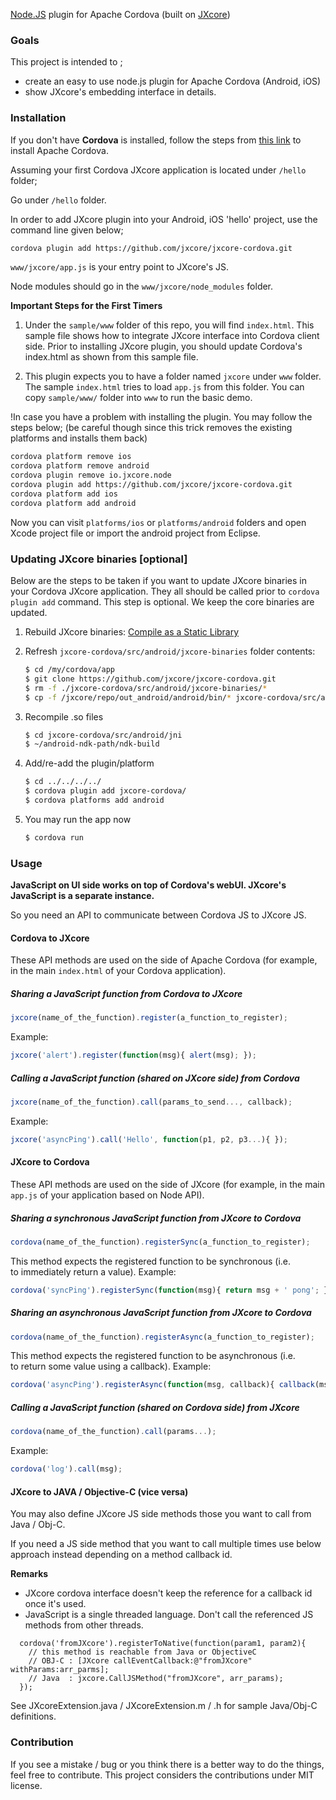 [Node.JS](https://nodejs.org) plugin for Apache Cordova (built on [JXcore](https://github.com/jxcore/jxcore))

### Goals
This project is intended to ;
 - create an easy to use node.js plugin for Apache Cordova (Android, iOS)
 - show JXcore's embedding interface in details.

### Installation

If you don't have **Cordova** is installed, follow the steps from [this link](https://cordova.apache.org/docs/en/4.0.0/guide_cli_index.md.html) to install Apache Cordova.

Assuming your first Cordova JXcore application is located under `/hello` folder;

Go under `/hello` folder.

In order to add JXcore plugin into your Android, iOS 'hello' project, use the command line given below;

```bash
cordova plugin add https://github.com/jxcore/jxcore-cordova.git
```

`www/jxcore/app.js` is your entry point to JXcore's JS.

Node modules should go in the `www/jxcore/node_modules` folder.

**Important Steps for the First Timers**
 1. Under the `sample/www` folder of this repo, you will find `index.html`. This sample file shows how to integrate JXcore interface into Cordova client side. Prior to installing JXcore plugin, you should update Cordova's index.html as shown from this sample file.

 2. This plugin expects you to have a folder named `jxcore` under `www` folder. The sample `index.html` tries to load `app.js` from this folder. You can copy `sample/www/` folder into `www` to run the basic demo.


!In case you have a problem with installing the plugin. You may follow the steps below;
(be careful though since this trick removes the existing platforms and installs them back)

```bash
cordova platform remove ios
cordova platform remove android
cordova plugin remove io.jxcore.node
cordova plugin add https://github.com/jxcore/jxcore-cordova.git
cordova platform add ios
cordova platform add android
```

Now you can visit `platforms/ios` or `platforms/android` folders and open Xcode project file or import the android project from Eclipse.

### Updating JXcore binaries [optional]

Below are the steps to be taken if you want to update JXcore binaries in your Cordova JXcore application.
They all should be called prior to `cordova plugin add` command. This step is optional. We keep the core binaries are updated. 

1. Rebuild JXcore binaries: [Compile as a Static Library](https://github.com/jxcore/jxcore/blob/master/doc/Android_Compile.md#compile-as-a-static-library)
2. Refresh `jxcore-cordova/src/android/jxcore-binaries` folder contents:

    ```bash
    $ cd /my/cordova/app
    $ git clone https://github.com/jxcore/jxcore-cordova.git
    $ rm -f ./jxcore-cordova/src/android/jxcore-binaries/*
    $ cp -f /jxcore/repo/out_android/android/bin/* jxcore-cordova/src/android/jxcore-binaries/
    ```

3. Recompile .so files

    ```bash
    $ cd jxcore-cordova/src/android/jni
    $ ~/android-ndk-path/ndk-build
    ```

4. Add/re-add the plugin/platform

    ```bash
    $ cd ../../../../
    $ cordova plugin add jxcore-cordova/
    $ cordova platforms add android
    ```

5. You may run the app now

    ```bash
    $ cordova run
    ```

### Usage

**JavaScript on UI side works on top of Cordova's webUI. JXcore's JavaScript is a separate instance.**

So you need an API to communicate between Cordova JS to JXcore JS.

#### Cordova to JXcore
These API methods are used on the side of Apache Cordova (for example, in the main `index.html` of your Cordova application).

##### Sharing a JavaScript function from Cordova to JXcore
```js
jxcore(name_of_the_function).register(a_function_to_register);
```
Example:
```js
jxcore('alert').register(function(msg){ alert(msg); });
```

##### Calling a JavaScript function (shared on JXcore side) from Cordova
```js
jxcore(name_of_the_function).call(params_to_send..., callback);
```
Example:
```js
jxcore('asyncPing').call('Hello', function(p1, p2, p3...){ });
```

#### JXcore to Cordova
These API methods are used on the side of JXcore (for example, in the main `app.js` of your application based on Node API).

##### Sharing a synchronous JavaScript function from JXcore to Cordova
```js
cordova(name_of_the_function).registerSync(a_function_to_register);
```
This method expects the registered function to be synchronous (i.e. to immediately return a value). Example:
```js
cordova('syncPing').registerSync(function(msg){ return msg + ' pong'; });
```

##### Sharing an asynchronous JavaScript function from JXcore to Cordova
```js
cordova(name_of_the_function).registerAsync(a_function_to_register);
```
This method expects the registered function to be asynchronous (i.e. to return some value using a callback). Example:
```js
cordova('asyncPing').registerAsync(function(msg, callback){ callback(msg + ' pong') });
```

##### Calling a JavaScript function (shared on Cordova side) from JXcore

```js
cordova(name_of_the_function).call(params...);
```
Example:
```js
cordova('log').call(msg);
```

#### JXcore to JAVA / Objective-C (vice versa)
You may also define JXcore JS side methods those you want to call from Java / Obj-C.

If you need a JS side method that you want to call multiple times use below approach instead depending on a method callback id.

**Remarks**
  - JXcore cordova interface doesn't keep the reference for a callback id once it's used.
  - JavaScript is a single threaded language. Don't call the referenced JS methods from other threads. 

```
  cordova('fromJXcore').registerToNative(function(param1, param2){
    // this method is reachable from Java or ObjectiveC
    // OBJ-C : [JXcore callEventCallback:@"fromJXcore" withParams:arr_parms];
    // Java  : jxcore.CallJSMethod("fromJXcore", arr_params);
  });
```

See JXcoreExtension.java / JXcoreExtension.m / .h for sample Java/Obj-C definitions.

### Contribution
If you see a mistake / bug or you think there is a better way to do the things, feel free to contribute. This project considers the contributions under MIT license.
